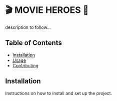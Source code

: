 # 🎬 MOVIE HEROES 🍿

description to follow...

## Table of Contents

- [Installation](#installation)
- [Usage](#usage)
- [Contributing](#contributing)


## Installation

Instructions on how to install and set up the project.
